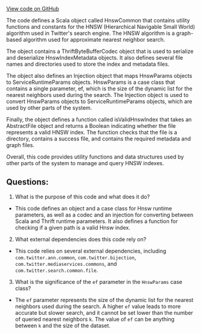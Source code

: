 [View code on GitHub](https://github.com/misbahsy/the-algorithm/ann/src/main/scala/com/twitter/ann/hnsw/HnswCommon.scala)

The code defines a Scala object called HnswCommon that contains utility functions and constants for the HNSW (Hierarchical Navigable Small World) algorithm used in Twitter's search engine. The HNSW algorithm is a graph-based algorithm used for approximate nearest neighbor search. 

The object contains a ThriftByteBufferCodec object that is used to serialize and deserialize HnswIndexMetadata objects. It also defines several file names and directories used to store the index and metadata files. 

The object also defines an Injection object that maps HnswParams objects to ServiceRuntimeParams objects. HnswParams is a case class that contains a single parameter, ef, which is the size of the dynamic list for the nearest neighbors used during the search. The Injection object is used to convert HnswParams objects to ServiceRuntimeParams objects, which are used by other parts of the system. 

Finally, the object defines a function called isValidHnswIndex that takes an AbstractFile object and returns a Boolean indicating whether the file represents a valid HNSW index. The function checks that the file is a directory, contains a success file, and contains the required metadata and graph files. 

Overall, this code provides utility functions and data structures used by other parts of the system to manage and query HNSW indexes.
## Questions: 
 1. What is the purpose of this code and what does it do?
- This code defines an object and a case class for Hnsw runtime parameters, as well as a codec and an injection for converting between Scala and Thrift runtime parameters. It also defines a function for checking if a given path is a valid Hnsw index.

2. What external dependencies does this code rely on?
- This code relies on several external dependencies, including `com.twitter.ann.common`, `com.twitter.bijection`, `com.twitter.mediaservices.commons`, and `com.twitter.search.common.file`.

3. What is the significance of the `ef` parameter in the `HnswParams` case class?
- The `ef` parameter represents the size of the dynamic list for the nearest neighbors used during the search. A higher `ef` value leads to more accurate but slower search, and it cannot be set lower than the number of queried nearest neighbors `k`. The value of `ef` can be anything between `k` and the size of the dataset.